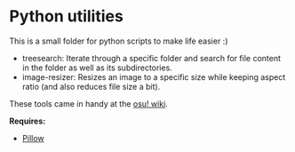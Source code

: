 # Python utilities

This is a small folder for python scripts to make life easier :)

- treesearch: Iterate through a specific folder and search for file content in the folder as well as its subdirectories.
- image-resizer: Resizes an image to a specific size while keeping aspect ratio (and also reduces file size a bit).

These tools came in handy at the [osu! wiki](https://github.com/ppy/osu-wiki/).

**Requires:**

- [Pillow](https://python-pillow.org/)
